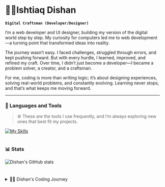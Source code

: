 # 🧗‍♂️Ishtiaq Dishan

**`Digital Craftsman (Developer/Designer)`**

I’m a web developer and UI designer, building my version of the digital world step by step. My curiosity for computers led me to web development—a turning point that transformed ideas into reality.

The journey wasn’t easy. I faced challenges, struggled through errors, and kept pushing forward. But with every hurdle, I learned, improved, and refined my craft. Over time, I didn’t just become a developer—I became a problem solver, a creator, and a craftsman.

For me, coding is more than writing logic; it’s about designing experiences, solving real-world problems, and constantly evolving. Learning never stops, and that’s what keeps me moving forward.

---

### 🧰 Languages and Tools

> ⚙️ These are the tools I use frequently, and I’m always exploring new ones that best fit my projects.

[![My Skills](https://skillicons.dev/icons?i=linux,arch,html,css,javascript,react,express,jest,npm,sqlite,bootstrap,scss,mongodb&perline=11)](https://skillicons.dev)
<br />

#

### 📊 Stats

![Dishan's GitHub stats](https://github-readme-stats.vercel.app/api?username=dishan1223&show_icons=true&theme=gruvbox)

#

<details>
    <summary>🧑‍💻 Dishan's Coding Journey</summary>
    <br/>
    My journey started like many others—with curiosity and a passion for learning. As a teenager, discovering coding felt like unlocking a world where I could build anything I imagined. Despite the challenges—errors, bugs, and moments of doubt—I kept pushing forward.
    I often questioned if I belonged in this field, but my love for technology and the thrill of creating kept me going. Over time, persistence turned struggles into skills. Now, I can confidently say I belong here. Most importantly, I’ve learned how to learn—a skill that keeps me evolving every day.

</details>

